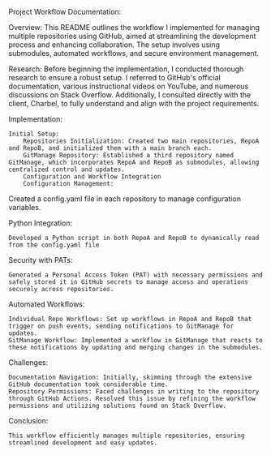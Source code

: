 Project Workflow Documentation:

Overview:
This README outlines the workflow I implemented for managing multiple repositories using GitHub, aimed at streamlining the development process and enhancing collaboration. The setup involves using submodules, automated workflows, and secure environment management.

Research:
Before beginning the implementation, I conducted thorough research to ensure a robust setup. I referred to GitHub's official documentation, various instructional videos on YouTube, and numerous discussions on Stack Overflow. Additionally, I consulted directly with the client, Charbel, to fully understand and align with the project requirements.

Implementation:

    Initial Setup:
        Repositories Initialization: Created two main repositories, RepoA and RepoB, and initialized them with a main branch each.
        GitManage Repository: Established a third repository named GitManage, which incorporates RepoA and RepoB as submodules, allowing centralized control and updates.
        Configuration and Workflow Integration
        Configuration Management:

Created a config.yaml file in each repository to manage configuration variables.

Python Integration:

    Developed a Python script in both RepoA and RepoB to dynamically read from the config.yaml file

Security with PATs:

    Generated a Personal Access Token (PAT) with necessary permissions and safely stored it in GitHub secrets to manage access and operations securely across repositories.

Automated Workflows:

    Individual Repo Workflows: Set up workflows in RepoA and RepoB that trigger on push events, sending notifications to GitManage for updates.
    GitManage Workflow: Implemented a workflow in GitManage that reacts to these notifications by updating and merging changes in the submodules.

Challenges:

    Documentation Navigation: Initially, skimming through the extensive GitHub documentation took considerable time.
    Repository Permissions: Faced challenges in writing to the repository through GitHub Actions. Resolved this issue by refining the workflow permissions and utilizing solutions found on Stack Overflow.

Conclusion:

    This workflow efficiently manages multiple repositories, ensuring streamlined development and easy updates.
